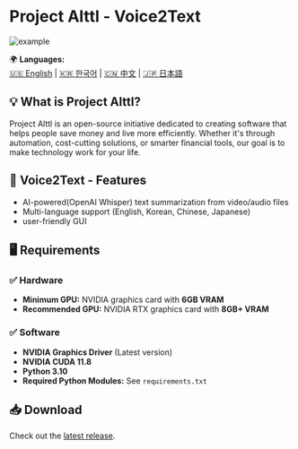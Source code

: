 # Project Alttl - Voice2Text 

![example](example.gif)

🌍 **Languages:**  
[🇺🇸 English](README.md) | [🇰🇷 한국어](README.ko.md) | [🇨🇳 中文](README.zh.md) | [🇯🇵 日本語](README.ja.md)  

## 💡 What is Project Alttl?  
Project Alttl is an open-source initiative dedicated to creating software that helps people save money and live more efficiently. Whether it's through automation, cost-cutting solutions, or smarter financial tools, our goal is to make technology work for your life.  

## 🚀 Voice2Text - Features  
- AI-powered(OpenAI Whisper) text summarization from video/audio files  
- Multi-language support (English, Korean, Chinese, Japanese)  
- user-friendly GUI  

## 🖥️ Requirements  
### ✅ **Hardware**  
- **Minimum GPU:** NVIDIA graphics card with **6GB VRAM**  
- **Recommended GPU:** NVIDIA RTX graphics card with **8GB+ VRAM**  

### ✅ **Software**  
- **NVIDIA Graphics Driver** (Latest version)  
- **NVIDIA CUDA 11.8**  
- **Python 3.10**  
- **Required Python Modules:** See `requirements.txt`  

## 📥 Download
Check out the [latest release](https://github.com/yourusername/project-alttul/releases).  